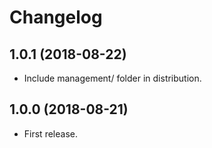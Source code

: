 # Changelog

## 1.0.1 (2018-08-22)

* Include management/ folder in distribution.

## 1.0.0 (2018-08-21)

* First release.
